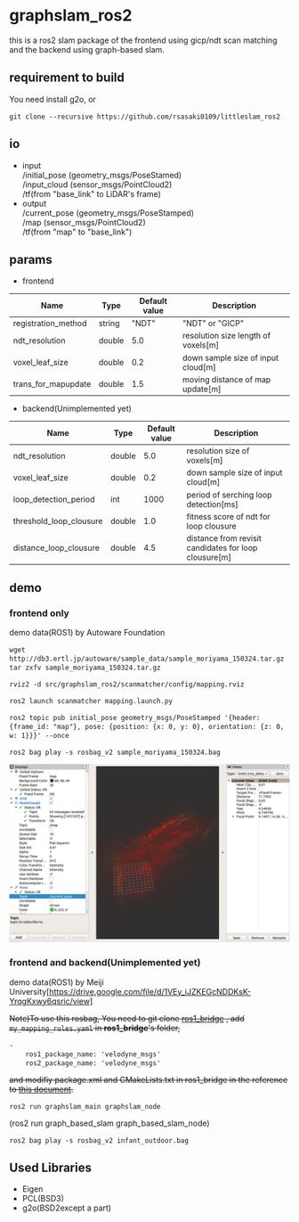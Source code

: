 graphslam_ros2
====
this is a ros2 slam package of the frontend using gicp/ndt scan matching and the backend using graph-based slam. 
## requirement to build
You need install g2o, or
```
git clone --recursive https://github.com/rsasaki0109/littleslam_ros2
```
## io
- input  
/initial_pose  (geometry_msgs/PoseStamed)  
/input_cloud  (sensor_msgs/PointCloud2)  
/tf(from "base_link" to LiDAR's frame) 
- output  
/current_pose (geometry_msgs/PoseStamped)  
/map  (sensor_msgs/PointCloud2)  
/tf(from "map" to "base_link")  

## params

- frontend 

|Name|Type|Default value|Description|
|---|---|---|---|
|registration_method|string|"NDT"|"NDT" or "GICP"|
|ndt_resolution|double|5.0|resolution size length of voxels[m]|
|voxel_leaf_size|double|0.2|down sample size of input cloud[m]|
|trans_for_mapupdate|double|1.5|moving distance of map update[m]|

- backend(Unimplemented yet) 

|Name|Type|Default value|Description|
|---|---|---|---|
|ndt_resolution|double|5.0|resolution size of voxels[m]|
|voxel_leaf_size|double|0.2|down sample size of input cloud[m]|
|loop_detection_period|int|1000|period of serching loop detection[ms]|
|threshold_loop_clousure|double|1.0| fitness score of ndt for loop clousure|
|distance_loop_clousure|double|4.5| distance from revisit candidates for loop clousure[m]|

## demo
### frontend only
demo data(ROS1) by Autoware Foundation

```
wget http://db3.ertl.jp/autoware/sample_data/sample_moriyama_150324.tar.gz
tar zxfv sample_moriyama_150324.tar.gz
```

```
rviz2 -d src/graphslam_ros2/scanmatcher/config/mapping.rviz 
```

```
ros2 launch scanmatcher mapping.launch.py
```

```
ros2 topic pub initial_pose geometry_msgs/PoseStamped '{header: {frame_id: "map"}, pose: {position: {x: 0, y: 0}, orientation: {z: 0, w: 1}}}' --once
```

```
ros2 bag play -s rosbag_v2 sample_moriyama_150324.bag 
```

<img src="./scanmatcher/images/mapping.png" width="640px">

### frontend and backend(Unimplemented yet)
demo data(ROS1) by Meiji University[https://drive.google.com/file/d/1VEy_iJZKEGcNDDKsK-YrqgKxwy6qsric/view]



~~Note)To use this rosbag, You need to git clone [ros1_bridge](https://github.com/ros2/ros1_bridge/tree/154b35b6f960a8fc782de27c1b2b0c903baac4b3) ,
add `my_mapping_rules.yaml` in **ros1_bridge**'s folder,~~
```
-
    ros1_package_name: 'velodyne_msgs'
    ros2_package_name: 'velodyne_msgs'
```
~~and modifiy package.xml and CMakeLists.txt in ros1_bridge in the reference to [this document](https://github.com/ros2/ros1_bridge/blob/154b35b6f960a8fc782de27c1b2b0c903baac4b3/doc/index.rst).~~



```
ros2 run graphslam_main graphslam_node 
```
(ros2 run graph_based_slam graph_based_slam_node)

```
ros2 bag play -s rosbag_v2 infant_outdoor.bag 
```

## Used Libraries 

- Eigen
- PCL(BSD3)
- g2o(BSD2except a part)
